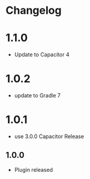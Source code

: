 # Changelog

# 1.1.0
- Update to Capacitor 4

# 1.0.2
- update to Gradle 7

# 1.0.1

- use 3.0.0 Capacitor Release

## 1.0.0

- Plugin released
